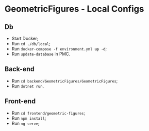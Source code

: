 # GeometricFigures - Local Configs

## Db

- Start Docker;
- Run `cd ./db/local`;
- Run `docker-compose -f environment.yml up -d`;
- Run `update-database` in PMC.

## Back-end

- Run `cd backend/GeometricFigures/GeometricFigures`;
- Run `dotnet run`.

## Front-end

- Run `cd frontend/geometric-figures`;
- Run `npm install`;
- Run `ng serve`;
